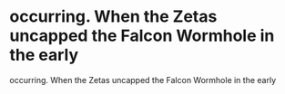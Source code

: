 # occurring. When the Zetas uncapped the Falcon Wormhole in the early

occurring. When the Zetas uncapped the Falcon Wormhole in the early